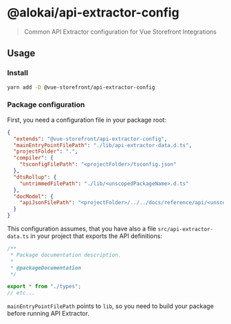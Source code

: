# @alokai/api-extractor-config

> Common API Extractor configuration for Vue Storefront Integrations

## Usage

### Install

```bash
yarn add -D @vue-storefront/api-extractor-config
```

### Package configuration

First, you need a configuration file in your package root:

```json
{
  "extends": "@vue-storefront/api-extractor-config",
  "mainEntryPointFilePath": "./lib/api-extractor-data.d.ts",
  "projectFolder": ".",
  "compiler": {
    "tsconfigFilePath": "<projectFolder>/tsconfig.json"
  },
  "dtsRollup": {
    "untrimmedFilePath": "./lib/<unscopedPackageName>.d.ts"
  },
  "docModel": {
    "apiJsonFilePath": "<projectFolder>/../../docs/reference/api/<unscopedPackageName>.api.json"
  }
}
```

This configuration assumes, that you have also a file `src/api-extractor-data.ts` in your project that exports the API definitions:

```ts
/**
 * Package documentation description.
 *
 * @packageDocumentation
 */

export * from "./types";
// etc...
```

`mainEntryPointFilePath` points to `lib`, so you need to build your package before running API Extractor.
